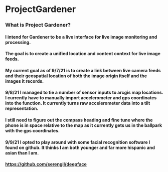 # ProjectGardener

### What is Project Gardener?

#### I intend for Gardener to be a live interface for live image monitoring and processing.
#### The goal is to create a unified location and content context for live image feeds.

#### My current goal as of 9/7/21 is to create a link between live camera feeds and their geospatial location of both the image origin itself and the images it records.

#### 9/8/21 I managed to tie a number of sensor inputs to arcgis map locations. I currently have to manually import accelerometer and gps coordinates into the function. It currently turns raw accelerometer data into a tilt representation.

#### I still need to figure out the compass heading and fine tune where the phone is in space relative to the map as it currently gets us in the ballpark with the gps coordinates.

#### 9/9/21 I opted to play around with some facial recognition software I found on github. It thinks I am both younger and far more hispanic and asian than I am.

#### https://github.com/serengil/deepface